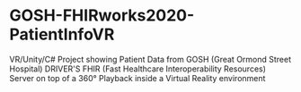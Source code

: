 # GOSH-FHIRworks2020-PatientInfoVR
VR/Unity/C# Project showing Patient Data from GOSH (Great Ormond Street Hospital) DRIVER'S FHIR (Fast Healthcare Interoperability Resources) Server on top of a 360° Playback inside a Virtual Reality environment
